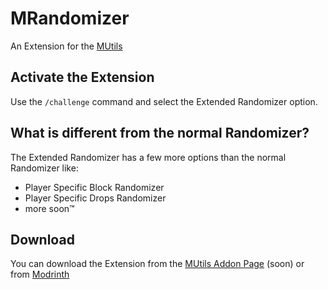 # MRandomizer
An Extension for the [MUtils](https://mutils.net/)
## Activate the Extension
Use the `/challenge` command and select the Extended Randomizer option.

## What is different from the normal Randomizer?
The Extended Randomizer has a few more options than the normal Randomizer like:
- Player Specific Block Randomizer
- Player Specific Drops Randomizer
- more soon™️

## Download
You can download the Extension from the [MUtils Addon Page](https://mutils.net/ch/addons) (soon) or from [Modrinth](https://modrinth.com/plugin/mrandomizer)